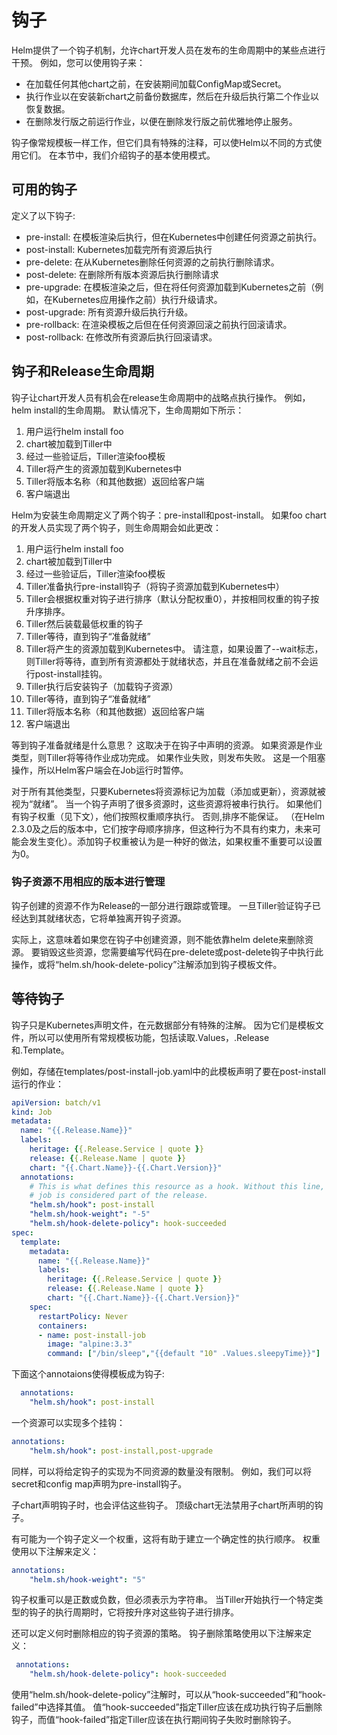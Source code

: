 # 钩子

Helm提供了一个钩子机制，允许chart开发人员在发布的生命周期中的某些点进行干预。 例如，您可以使用钩子来：

- 在加载任何其他chart之前，在安装期间加载ConfigMap或Secret。
- 执行作业以在安装新chart之前备份数据库，然后在升级后执行第二个作业以恢复数据。
- 在删除发行版之前运行作业，以便在删除发行版之前优雅地停止服务。

钩子像常规模板一样工作，但它们具有特殊的注释，可以使Helm以不同的方式使用它们。 在本节中，我们介绍钩子的基本使用模式。

## 可用的钩子

定义了以下钩子:

- pre-install: 在模板渲染后执行，但在Kubernetes中创建任何资源之前执行。
- post-install: Kubernetes加载完所有资源后执行
- pre-delete: 在从Kubernetes删除任何资源的之前执行删除请求。
- post-delete: 在删除所有版本资源后执行删除请求
- pre-upgrade: 在模板渲染之后，但在将任何资源加载到Kubernetes之前（例如，在Kubernetes应用操作之前）执行升级请求。
- post-upgrade: 所有资源升级后执行升级。
- pre-rollback: 在渲染模板之后但在任何资源回滚之前执行回滚请求。
- post-rollback: 在修改所有资源后执行回滚请求。

## 钩子和Release生命周期

钩子让chart开发人员有机会在release生命周期中的战略点执行操作。 例如，helm install的生命周期。 默认情况下，生命周期如下所示：

1.  用户运行helm install foo
2. chart被加载到Tiller中
3. 经过一些验证后，Tiller渲染foo模板
4. Tiller将产生的资源加载到Kubernetes中
5. Tiller将版本名称（和其他数据）返回给客户端
6. 客户端退出

Helm为安装生命周期定义了两个钩子：pre-install和post-install。 如果foo chart的开发人员实现了两个钩子，则生命周期会如此更改：

1. 用户运行helm install foo
2. chart被加载到Tiller中
3. 经过一些验证后，Tiller渲染foo模板
4. Tiller准备执行pre-install钩子（将钩子资源加载到Kubernetes中）
5. Tiller会根据权重对钩子进行排序（默认分配权重0），并按相同权重的钩子按升序排序。
6. Tiller然后装载最低权重的钩子
7. Tiller等待，直到钩子“准备就绪”
8. Tiller将产生的资源加载到Kubernetes中。 请注意，如果设置了--wait标志，则Tiller将等待，直到所有资源都处于就绪状态，并且在准备就绪之前不会运行post-install挂钩。
9. Tiller执行后安装钩子（加载钩子资源）
10. Tiller等待，直到钩子“准备就绪”
11. Tiller将版本名称（和其他数据）返回给客户端
12. 客户端退出

等到钩子准备就绪是什么意思？ 这取决于在钩子中声明的资源。 如果资源是作业类型，则Tiller将等待作业成功完成。 如果作业失败，则发布失败。 这是一个阻塞操作，所以Helm客户端会在Job运行时暂停。

对于所有其他类型，只要Kubernetes将资源标记为加载（添加或更新），资源就被视为“就绪”。 当一个钩子声明了很多资源时，这些资源将被串行执行。 如果他们有钩子权重（见下文），他们按照权重顺序执行。 否则,排序不能保证。 （在Helm 2.3.0及之后的版本中，它们按字母顺序排序，但这种行为不具有约束力，未来可能会发生变化）。添加钩子权重被认为是一种好的做法，如果权重不重要可以设置为0。

### 钩子资源不用相应的版本进行管理

钩子创建的资源不作为Release的一部分进行跟踪或管理。 一旦Tiller验证钩子已经达到其就绪状态，它将单独离开钩子资源。

实际上，这意味着如果您在钩子中创建资源，则不能依靠helm delete来删除资源。 要销毁这些资源，您需要编写代码在pre-delete或post-delete钩子中执行此操作，或将“helm.sh/hook-delete-policy”注解添加到钩子模板文件。

## 等待钩子

钩子只是Kubernetes声明文件，在元数据部分有特殊的注解。 因为它们是模板文件，所以可以使用所有常规模板功能，包括读取.Values，.Release和.Template。

例如，存储在templates/post-install-job.yaml中的此模板声明了要在post-install运行的作业：

```yaml
apiVersion: batch/v1
kind: Job
metadata:
  name: "{{.Release.Name}}"
  labels:
    heritage: {{.Release.Service | quote }}
    release: {{.Release.Name | quote }}
    chart: "{{.Chart.Name}}-{{.Chart.Version}}"
  annotations:
    # This is what defines this resource as a hook. Without this line, the
    # job is considered part of the release.
    "helm.sh/hook": post-install
    "helm.sh/hook-weight": "-5"
    "helm.sh/hook-delete-policy": hook-succeeded
spec:
  template:
    metadata:
      name: "{{.Release.Name}}"
      labels:
        heritage: {{.Release.Service | quote }}
        release: {{.Release.Name | quote }}
        chart: "{{.Chart.Name}}-{{.Chart.Version}}"
    spec:
      restartPolicy: Never
      containers:
      - name: post-install-job
        image: "alpine:3.3"
        command: ["/bin/sleep","{{default "10" .Values.sleepyTime}}"]
```

下面这个annotaions使得模板成为钩子:

```yaml
  annotations:
    "helm.sh/hook": post-install
```

一个资源可以实现多个挂钩：

```yaml
annotations:
    "helm.sh/hook": post-install,post-upgrade
```

同样，可以将给定钩子的实现为不同资源的数量没有限制。 例如，我们可以将secret和config map声明为pre-install钩子。

子chart声明钩子时，也会评估这些钩子。 顶级chart无法禁用子chart所声明的钩子。

有可能为一个钩子定义一个权重，这将有助于建立一个确定性的执行顺序。 权重使用以下注解来定义：

```yaml
annotations:
    "helm.sh/hook-weight": "5"
```

钩子权重可以是正数或负数，但必须表示为字符串。 当Tiller开始执行一个特定类型的钩子的执行周期时，它将按升序对这些钩子进行排序。

还可以定义何时删除相应的钩子资源的策略。 钩子删除策略使用以下注解来定义：

```Yaml
 annotations:
    "helm.sh/hook-delete-policy": hook-succeeded
```

使用“helm.sh/hook-delete-policy”注解时，可以从“hook-succeeded”和“hook-failed”中选择其值。 值“hook-succeeded”指定Tiller应该在成功执行钩子后删除钩子，而值“hook-failed”指定Tiller应该在执行期间钩子失败时删除钩子。

